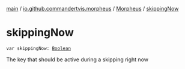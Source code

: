 [main](../../index.md) / [io.github.commandertvis.morpheus](../index.md) / [Morpheus](index.md) / [skippingNow](./skipping-now.md)

# skippingNow

`var skippingNow: `[`Boolean`](https://kotlinlang.org/api/latest/jvm/stdlib/kotlin/-boolean/index.html)

The key that should be active during a skipping right now

